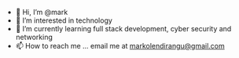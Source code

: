 - 👋 Hi, I’m @mark
- 👀 I’m interested in technology
- 🌱 I’m currently learning full stack development, cyber security and networking
- 📫 How to reach me ... email me at markolendirangu@gmail.com

